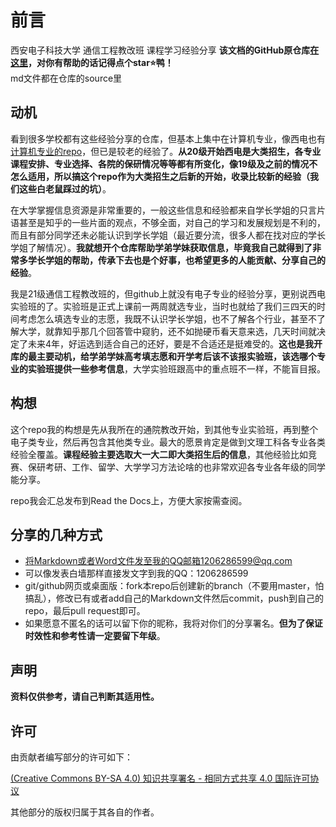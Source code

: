 # 前言
西安电子科技大学 通信工程教改班 课程学习经验分享
**该文档的GitHub原仓库[在这里](https://github.com/XiaooooooBawang/XDU_CE_learning)，对你有帮助的话记得点个star:star:鸭！**  
md文件都在仓库的source里

## 动机

看到很多学校都有这些经验分享的仓库，但基本上集中在计算机专业，像西电也有[计算机专业的repo](https://xdu-cs-learning.readthedocs.io/en/latest/index.html)，但已是较老的经验了。**从20级开始西电是大类招生，各专业课程安排、专业选择、各院的保研情况等等都有所变化，像19级及之前的情况不怎么适用，所以搞这个repo作为大类招生之后新的开始，收录比较新的经验（我们这些白老鼠踩过的坑）**。

在大学掌握信息资源是非常重要的，一般这些信息和经验都来自学长学姐的只言片语甚至是知乎的一些片面的观点，不够全面，对自己的学习和发展规划是不利的，而且有部分同学还未必能认识到学长学姐（最近要分流，很多人都在找对应的学长学姐了解情况）。**我就想开个仓库帮助学弟学妹获取信息，毕竟我自己就得到了非常多学长学姐的帮助，传承下去也是个好事，也希望更多的人能贡献、分享自己的经验**。

我是21级通信工程教改班的，但github上就没有电子专业的经验分享，更别说西电实验班的了。实验班是正式上课前一两周就选专业，当时也就给了我们三四天的时间考虑怎么填选专业的志愿，我既不认识学长学姐，也不了解各个行业，甚至不了解大学，就靠知乎那几个回答管中窥豹，还不如抛硬币看天意来选，几天时间就决定了未来4年，好运选到适合自己的还好，要是不合适还是挺难受的。**这也是我开库的最主要动机，给学弟学妹高考填志愿和开学考后该不该报实验班，该选哪个专业的实验班提供一些参考信息**，大学实验班跟高中的重点班不一样，不能盲目报。

## 构想

这个repo我的构想是先从我所在的通院教改开始，到其他专业实验班，再到整个电子类专业，然后再包含其他类专业。最大的愿景肯定是做到文理工科各专业各类经验全覆盖。**课程经验主要选取大一大二即大类招生后的信息**，其他经验比如竞赛、保研考研、工作、留学、大学学习方法论啥的也非常欢迎各专业各年级的同学能分享。

repo我会汇总发布到Read the Docs上，方便大家按需查阅。

## 分享的几种方式
- 将Markdown或者Word文件发至我的QQ邮箱1206286599@qq.com
- 可以像发表白墙那样直接发文字到我的QQ：1206286599
- git/github网页或桌面版：fork本repo后创建新的branch（不要用master，怕搞乱），修改已有或者add自己的Markdown文件然后commit，push到自己的repo，最后pull request即可。
- 如果愿意不匿名的话可以留下你的昵称，我将对你们的分享署名。**但为了保证时效性和参考性请一定要留下年级**。

## 声明

**资料仅供参考，请自己判断其适用性。**

## 许可

由贡献者编写部分的许可如下：

[(Creative Commons BY-SA 4.0) 知识共享署名 - 相同方式共享 4.0 国际许可协议](https://creativecommons.org/licenses/by-nc-sa/4.0/deed.zh)

其他部分的版权归属于其各自的作者。
